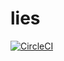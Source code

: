 # lies
[![CircleCI](https://circleci.com/gh/an4tman/lies.svg?style=svg)](https://circleci.com/gh/an4tman/lies)
